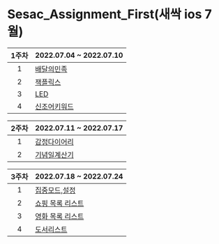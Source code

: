 # Sesac_Assignment_First(새싹 ios 7월)

1주차| 2022.07.04 ~ 2022.07.10 |
:---: |--- 
1| [배달의민족](https://github.com/WooseokJ/Sesac_Assignment_First/tree/main/delivery-practice/delivery-practice) |  |
2| [잭플릭스](https://github.com/WooseokJ/Sesac_Assignment_First/tree/main/MoviePractice/MoviePractice) |  |
3| [LED](https://github.com/WooseokJ/Sesac_Assignment_First/tree/main/LEDBoard/LEDBoard) |  |
4| [신조어키워드](https://github.com/WooseokJ/Sesac_Assignment_First/tree/main/newlyCoinedWord/newlyCoinedWord) |  |

2주차| 2022.07.11 ~ 2022.07.17 |
:---: |--- 
1| [감정다이어리](https://github.com/WooseokJ/Sesac_Assignment_First/tree/main/EmotionDiary/EmotionDiary) |  |
2| [기념일계산기](https://github.com/WooseokJ/Sesac_Assignment_First/tree/main/AnniversaryCalc/AnniversaryCalc) |  |

3주차| 2022.07.18 ~ 2022.07.24 |
:---: |--- 
1| [집중모드,설정](https://github.com/WooseokJ/Sesac_Assignment_First/tree/main/TrendMedia/TrendMedia) |  |
2| [쇼핑 목록 리스트](https://github.com/WooseokJ/Sesac_Assignment_First/tree/main/TrendMedia/TrendMedia) |  |
3| [영화 목록 리스트](https://github.com/WooseokJ/Sesac_Assignment_First/tree/main/TrendMedia/TrendMedia) |  |
4| [도서리스트](https://github.com/WooseokJ/Sesac_Assignment_First/tree/main/book/book) |  |
